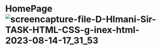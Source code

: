 # HomePage![screencapture-file-D-HImani-Sir-TASK-HTML-CSS-g-inex-html-2023-08-14-17_31_53](https://github.com/Zaid2021info/HomePage/assets/135250975/e24ed9d4-3cf3-473e-846c-abd92b17d1ef)
